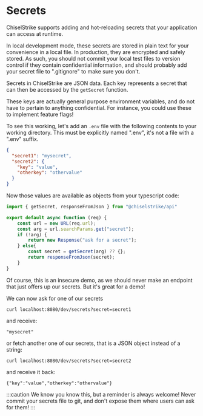 # Secrets

ChiselStrike supports adding and hot-reloading secrets that your application
can access at runtime.

In local development mode, these secrets are stored in plain text for your convenience
in a local file. In production, they are encrypted and safely stored. As such, you should not
commit your local test files to version control if they contain confidential information, and should
probably add your secret file to ".gitignore" to make sure you don't.

Secrets in ChiselStrike are JSON data. Each key represents a secret that can
then be accessed by the `getSecret` function.

These keys are actually general purpose environment variables, and do not have to pertain
to anything confidential. For instance, you could use these to implement feature flags!

To see this working, let's add an `.env` file with the following contents to your working directory.
This must be explicitly named ".env", it's not a file with a ".env" suffix.

```json title=".env"
{
  "secret1": "mysecret",
  "secret2": {
    "key": "value",
    "otherkey": "othervalue"
  }
}
```

Now those values are available as objects from your typescript code:

```typescript title="my-backend/endpoints/secrets.ts"
import { getSecret, responseFromJson } from "@chiselstrike/api"

export default async function (req) {
    const url = new URL(req.url);
    const arg = url.searchParams.get("secret");
    if (!arg) {
        return new Response("ask for a secret");
    } else{
        const secret = getSecret(arg) ?? {};
        return responseFromJson(secret);
    }
}
```

Of course, this is an insecure demo, as we should never make an endpoint that just offers up
our secrets. But it's great for a demo!

We can now ask for one of our secrets

```console
curl localhost:8080/dev/secrets?secret=secret1
```

and receive:

```console
"mysecret"
```

or fetch another one of our secrets, that is a JSON object instead of a string:

```console
curl localhost:8080/dev/secrets?secret=secret2
```

and receive it back:

```console
{"key":"value","otherkey":"othervalue"}
```

:::caution
We know you know this, but a reminder is always welcome!
Never commit your secrets file to git, and don't expose them where users
can ask for them!
:::
